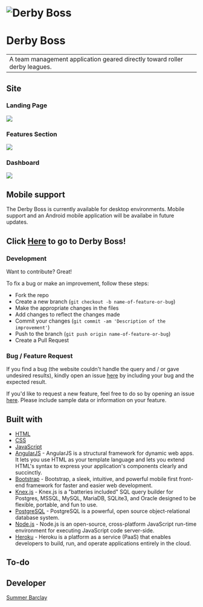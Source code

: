 # ![Derby Boss](http://i.imgur.com/5DPk4Tv.png)
# Derby Boss
<table>
<tr>
<td>
  A team management application geared directly toward roller derby leagues.
</td>
</tr>
</table>

## Site

### Landing Page
![](http://i.imgur.com/An9B9KF.png)

### Features Section
![](http://i.imgur.com/DAsv2Cn.png)

### Dashboard
![](http://i.imgur.com/3brFLyP.png)


## Mobile support
The Derby Boss is currently available for desktop environments. Mobile support and an Android mobile application will be availabe in future updates.



## Click [Here](https://www.derbyboss.com) to go to Derby Boss!

### Development
Want to contribute? Great!

To fix a bug or make an improvement, follow these steps:

- Fork the repo
- Create a new branch (`git checkout -b name-of-feature-or-bug`)
- Make the appropriate changes in the files
- Add changes to reflect the changes made
- Commit your changes (`git commit -am 'Description of the improvement'`)
- Push to the branch (`git push origin name-of-feature-or-bug`)
- Create a Pull Request 

### Bug / Feature Request

If you find a bug (the website couldn't handle the query and / or gave undesired results), kindly open an issue [here](https://github.com/Mavyllos/Derby-Boss/issues/new) by including your bug and the expected result.

If you'd like to request a new feature, feel free to do so by opening an issue [here](https://github.com/Mavyllos/Derby-Boss/issues/new). Please include sample data or information on your feature.


## Built with 

- [HTML](https://developer.mozilla.org/en-US/docs/Web/HTML)
- [CSS](https://developer.mozilla.org/en-US/docs/Web/CSS)
- [JavaScript](https://developer.mozilla.org/en-US/docs/Web/JavaScript)
- [AngularJS](https://angularjs.org/) - AngularJS is a structural framework for dynamic web apps. It lets you use HTML as your template language and lets you extend HTML's syntax to express your application's components clearly and succinctly.
- [Bootstrap](http://getbootstrap.com/) - Bootstrap, a sleek, intuitive, and powerful mobile first front-end framework for faster and easier web development.
- [Knex.js](http://knexjs.org/) - Knex.js is a "batteries included" SQL query builder for Postgres, MSSQL, MySQL, MariaDB, SQLite3, and Oracle designed to be flexible, portable, and fun to use.
- [PostgreSQL](https://www.postgresql.org/) - PostgreSQL is a powerful, open source object-relational database system.
- [Node.js](https://nodejs.org/en/) - Node.js is an open-source, cross-platform JavaScript run-time environment for executing JavaScript code server-side. 
- [Heroku](https://www.heroku.com/) - Heroku is a platform as a service (PaaS) that enables developers to build, run, and operate applications entirely in the cloud.


## To-do


## Developer
[Summer Barclay ](https://github.com/Mavyllos)


